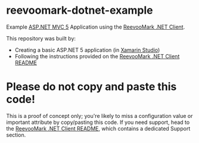 # reevoomark-dotnet-example
Example [ASP.NET MVC 5](http://www.asp.net/mvc/mvc5) Application using the [ReevooMark .NET Client](https://github.com/reevoo/reevoomark-dotnet-api).

This repository was built by:
- Creating a basic ASP.NET 5 application (in [Xamarin Studio](http://xamarin.com/studio))
- Following the instructions provided on the [ReevooMark .NET Client README](https://github.com/reevoo/reevoomark-dotnet-api)

# Please do not copy and paste this code!
This is a proof of concept only; you're likely to miss a configuration value or important attribute by copy/pasting this code. If you need support, head to the [ReevooMark .NET Client README](https://github.com/reevoo/reevoomark-dotnet-api), which contains a dedicated Support section.
